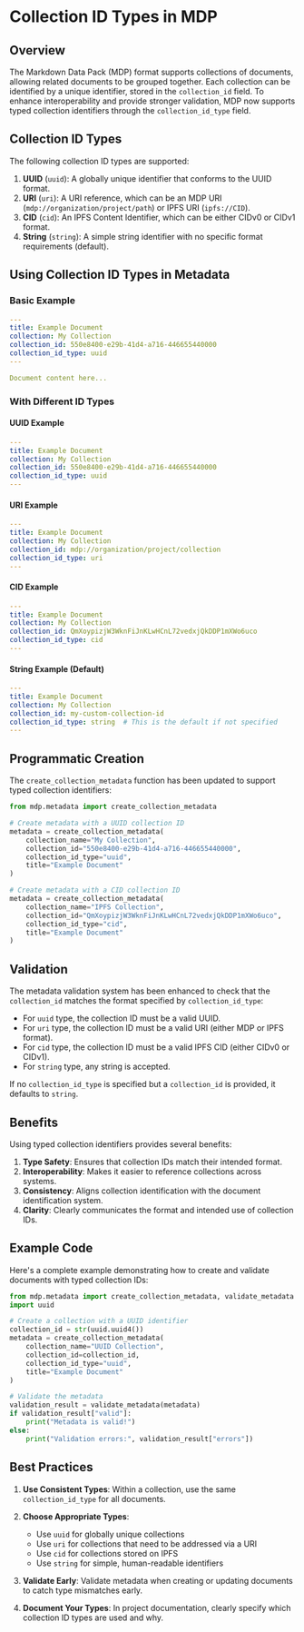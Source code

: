 # Collection ID Types in MDP

## Overview

The Markdown Data Pack (MDP) format supports collections of documents, allowing related documents to be grouped together. Each collection can be identified by a unique identifier, stored in the `collection_id` field. To enhance interoperability and provide stronger validation, MDP now supports typed collection identifiers through the `collection_id_type` field.

## Collection ID Types

The following collection ID types are supported:

1. **UUID** (`uuid`): A globally unique identifier that conforms to the UUID format.
2. **URI** (`uri`): A URI reference, which can be an MDP URI (`mdp://organization/project/path`) or IPFS URI (`ipfs://CID`).
3. **CID** (`cid`): An IPFS Content Identifier, which can be either CIDv0 or CIDv1 format.
4. **String** (`string`): A simple string identifier with no specific format requirements (default).

## Using Collection ID Types in Metadata

### Basic Example

```yaml
---
title: Example Document
collection: My Collection
collection_id: 550e8400-e29b-41d4-a716-446655440000
collection_id_type: uuid
---

Document content here...
```

### With Different ID Types

#### UUID Example

```yaml
---
title: Example Document
collection: My Collection
collection_id: 550e8400-e29b-41d4-a716-446655440000
collection_id_type: uuid
---
```

#### URI Example

```yaml
---
title: Example Document
collection: My Collection
collection_id: mdp://organization/project/collection
collection_id_type: uri
---
```

#### CID Example

```yaml
---
title: Example Document
collection: My Collection
collection_id: QmXoypizjW3WknFiJnKLwHCnL72vedxjQkDDP1mXWo6uco
collection_id_type: cid
---
```

#### String Example (Default)

```yaml
---
title: Example Document
collection: My Collection
collection_id: my-custom-collection-id
collection_id_type: string  # This is the default if not specified
---
```

## Programmatic Creation

The `create_collection_metadata` function has been updated to support typed collection identifiers:

```python
from mdp.metadata import create_collection_metadata

# Create metadata with a UUID collection ID
metadata = create_collection_metadata(
    collection_name="My Collection",
    collection_id="550e8400-e29b-41d4-a716-446655440000",
    collection_id_type="uuid",
    title="Example Document"
)

# Create metadata with a CID collection ID
metadata = create_collection_metadata(
    collection_name="IPFS Collection",
    collection_id="QmXoypizjW3WknFiJnKLwHCnL72vedxjQkDDP1mXWo6uco",
    collection_id_type="cid",
    title="Example Document"
)
```

## Validation

The metadata validation system has been enhanced to check that the `collection_id` matches the format specified by `collection_id_type`:

- For `uuid` type, the collection ID must be a valid UUID.
- For `uri` type, the collection ID must be a valid URI (either MDP or IPFS format).
- For `cid` type, the collection ID must be a valid IPFS CID (either CIDv0 or CIDv1).
- For `string` type, any string is accepted.

If no `collection_id_type` is specified but a `collection_id` is provided, it defaults to `string`.

## Benefits

Using typed collection identifiers provides several benefits:

1. **Type Safety**: Ensures that collection IDs match their intended format.
2. **Interoperability**: Makes it easier to reference collections across systems.
3. **Consistency**: Aligns collection identification with the document identification system.
4. **Clarity**: Clearly communicates the format and intended use of collection IDs.

## Example Code

Here's a complete example demonstrating how to create and validate documents with typed collection IDs:

```python
from mdp.metadata import create_collection_metadata, validate_metadata
import uuid

# Create a collection with a UUID identifier
collection_id = str(uuid.uuid4())
metadata = create_collection_metadata(
    collection_name="UUID Collection",
    collection_id=collection_id,
    collection_id_type="uuid",
    title="Example Document"
)

# Validate the metadata
validation_result = validate_metadata(metadata)
if validation_result["valid"]:
    print("Metadata is valid!")
else:
    print("Validation errors:", validation_result["errors"])
```

## Best Practices

1. **Use Consistent Types**: Within a collection, use the same `collection_id_type` for all documents.
2. **Choose Appropriate Types**: 
   - Use `uuid` for globally unique collections
   - Use `uri` for collections that need to be addressed via a URI
   - Use `cid` for collections stored on IPFS
   - Use `string` for simple, human-readable identifiers

3. **Validate Early**: Validate metadata when creating or updating documents to catch type mismatches early.
4. **Document Your Types**: In project documentation, clearly specify which collection ID types are used and why. 